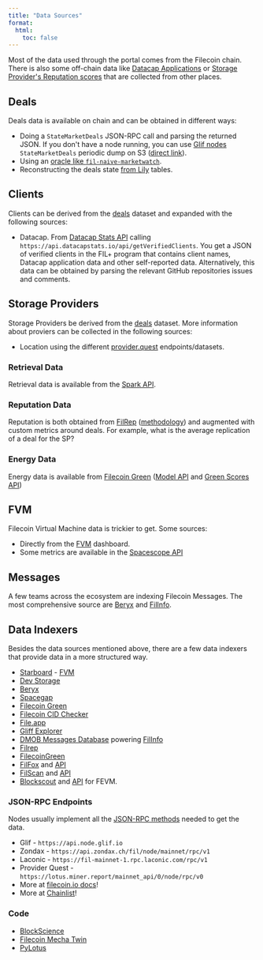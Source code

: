 ```yaml
---
title: "Data Sources"
format:
  html:
    toc: false
---
```


Most of the data used through the portal comes from the Filecoin chain. There is also some off-chain data like [Datacap Applications](https://docs.filecoin.io/basics/how-storage-works/filecoin-plus) or [Storage Provider's Reputation scores](https://filecoin.io/blog/posts/reputation-systems-in-filecoin/) that are collected from other places.

## Deals

Deals data is available on chain and can be obtained in different ways:

- Doing a `StateMarketDeals` JSON-RPC call and parsing the returned JSON. If you don't have a node running, you can use [Glif nodes](https://lotus.filecoin.io/lotus/developers/glif-nodes/) `StateMarketDeals` periodic dump on S3 ([direct link](https://marketdeals.s3.amazonaws.com/StateMarketDeals.json.zst)).
- Using an [oracle like `fil-naive-marketwatch`](https://github.com/ribasushi/fil-naive-marketwatch).
- Reconstructing the deals state [from Lily](https://lilium.sh/) tables.

## Clients

Clients can be derived from the [deals](#deals) dataset and expanded with the following sources:

- Datacap. From [Datacap Stats API](https://datacapstats.io/) calling `https://api.datacapstats.io/api/getVerifiedClients`. You get a JSON of verified clients in the FIL+ program that contains client names, Datacap application data and other self-reported data. Alternatively, this data can be obtained by parsing the relevant GitHub repositories issues and comments.

## Storage Providers

Storage Providers be derived from the [deals](#deals) dataset. More information about proviers can be collected in the following sources:

- Location using the different [provider.quest](https://provider.quest/) endpoints/datasets.

### Retrieval Data

Retrieval data is available from the [Spark API](https://spark-api.super.site/).

### Reputation Data

Reputation is both obtained from [FilRep](https://filrep.io/) ([methodology](https://filrep.io/methodology)) and augmented with custom metrics around deals. For example, what is the average replication of a deal for the SP?

### Energy Data

Energy data is available from [Filecoin Green](https://filecoin.energy/) ([Model API](https://api.filecoin.energy/docs) and [Green Scores API](https://sp-outputs-api.vercel.app/api-docs/))

## FVM

Filecoin Virtual Machine data is trickier to get. Some sources:

- Directly from the [FVM](https://fvm.starboard.ventures/) dashboard.
- Some metrics are available in the [Spacescope API](https://docs.spacescope.io/version_history#v240-on-march-16-2023)

## Messages

A few teams across the ecosystem are indexing Filecoin Messages. The most comprehensive source are [Beryx](https://beryx.zondax.ch/) and [FilInfo](https://filinfo.io/docs).

## Data Indexers

Besides the data sources mentioned above, there are a few data indexers that provide data in a more structured way.

- [Starboard](https://dashboard.starboard.ventures/dashboard) - [FVM](https://fvm.starboard.ventures/)
- [Dev Storage](https://dev.storage/)
- [Beryx](https://beryx.zondax.ch/)
- [Spacegap](https://spacegap.github.io)
- [Filecoin Green](https://filecoin.energy/)
- [Filecoin CID Checker](https://filecoin.tools/)
- [File.app](https://file.app/)
- [Gliff Explorer](https://explorer.glif.io/)
- [DMOB Messages Database](https://digitalmob.ro/) powering [FilInfo](https://filinfo.io/docs)
- [Filrep](https://filrep.io/)
- [FilecoinGreen](https://filecoin.energy/)
- [FilFox](https://filfox.info) and [API](https://filfox.info/api)
- [FilScan](https://filscan.io) and [API](https://api-v2.filscan.io/api)
- [Blockscout](https://filecoin.blockscout.com/) and [API](https://filecoin.blockscout.com/api-docs) for FEVM.

### JSON-RPC Endpoints

Nodes usually implement all the [JSON-RPC methods](https://docs.filecoin.io/reference/json-rpc) needed to get the data.

- Glif - `https://api.node.glif.io`
- Zondax - `https://api.zondax.ch/fil/node/mainnet/rpc/v1`
- Laconic - `https://fil-mainnet-1.rpc.laconic.com/rpc/v1`
- Provider Quest - `https://lotus.miner.report/mainnet_api/0/node/rpc/v0`
- More at [filecoin.io docs](https://docs.filecoin.io/networks/mainnet/rpcs)!
- More at [Chainlist](https://chainlist.org/chain/314)!

### Code

- [BlockScience](https://github.com/BlockScience)
- [Filecoin Mecha Twin](https://github.com/protocol/filecoin-mecha-twin)
- [PyLotus](https://github.com/FilForge/pylotus-rpc/)
